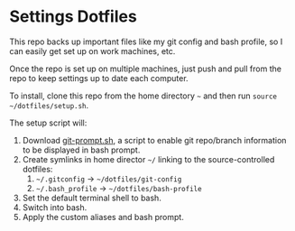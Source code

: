 # Settings Dotfiles

This repo backs up important files like my git config and bash profile, so I can easily get set up on work machines, etc.

Once the repo is set up on multiple machines, just push and pull from the repo to keep settings up to date each computer.

To install, clone this repo from the home directory `~` and then run `source ~/dotfiles/setup.sh`.

The setup script will:
1. Download [git-prompt.sh](https://github.com/git/git/blob/master/contrib/completion/git-prompt.sh), a script to enable git repo/branch information to be displayed in bash prompt.
1. Create symlinks in home director `~/` linking to the source-controlled dotfiles:
   1. `~/.gitconfig` -> `~/dotfiles/git-config`
   1. `~/.bash_profile` -> `~/dotfiles/bash-profile`
1. Set the default terminal shell to bash.
1. Switch into bash.
1. Apply the custom aliases and bash prompt.
